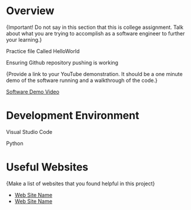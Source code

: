 # Overview

{Important!  Do not say in this section that this is college assignment.  Talk about what you are trying to accomplish as a software engineer to further your learning.}

Practice file Called HelloWorld

Ensuring Github repository pushing is working

{Provide a link to your YouTube demonstration.  It should be a one minute demo of the software running and a walkthrough of the code.}

[Software Demo Video](http://youtube.link.goes.here)

# Development Environment

Visual Studio Code

Python

# Useful Websites

{Make a list of websites that you found helpful in this project}
* [Web Site Name](http://url.link.goes.here)
* [Web Site Name](http://url.link.goes.here)